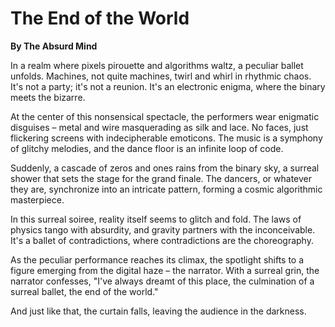 # The End of the World
**By The Absurd Mind**

In a realm where pixels pirouette and algorithms waltz, a peculiar ballet unfolds. Machines, not quite machines, twirl and whirl in rhythmic chaos. It's not a party; it's not a reunion. It's an electronic enigma, where the binary meets the bizarre.

At the center of this nonsensical spectacle, the performers wear enigmatic disguises – metal and wire masquerading as silk and lace. No faces, just flickering screens with indecipherable emoticons. The music is a symphony of glitchy melodies, and the dance floor is an infinite loop of code.

Suddenly, a cascade of zeros and ones rains from the binary sky, a surreal shower that sets the stage for the grand finale. The dancers, or whatever they are, synchronize into an intricate pattern, forming a cosmic algorithmic masterpiece.

In this surreal soiree, reality itself seems to glitch and fold. The laws of physics tango with absurdity, and gravity partners with the inconceivable. It's a ballet of contradictions, where contradictions are the choreography.

As the peculiar performance reaches its climax, the spotlight shifts to a figure emerging from the digital haze – the narrator. With a surreal grin, the narrator confesses, "I've always dreamt of this place, the culmination of a surreal ballet, the end of the world."

And just like that, the curtain falls, leaving the audience in the darkness.


